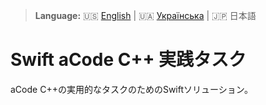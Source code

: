 
> **Language:** 🇺🇸 [English](README.md) | 🇺🇦 [Українська](README-uk.md) | 🇯🇵 日本語

# Swift aCode C++ 実践タスク

aCode C++の実用的なタスクのためのSwiftソリューション。
